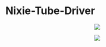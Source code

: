 # Nixie-Tube-Driver

<p align="center"><img src="https://github.com/marcinsaj/Nixie-Tube-Driver/blob/master/extras/nixie-tube-driver.jpg"></p>
<p align="center"><img src="https://github.com/marcinsaj/Nixie-Tube-Driver/blob/master/extras/nixie-tube-driver-diagram.jpg"></p>
